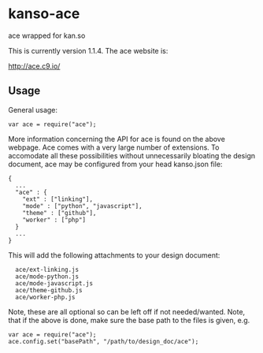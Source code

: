 kanso-ace
===================

ace wrapped for kan.so

This is currently version 1.1.4.  The ace website is:

http://ace.c9.io/

Usage
-----

General usage:

```
var ace = require("ace");
```

More information concerning the API for ace is found on the above webpage.  Ace
comes with a very large number of extensions.  To accomodate all these
possibilities without unnecessarily bloating the design document, ace may be
configured from your head kanso.json file: 

```
{
  ...
  "ace" : {
    "ext" : ["linking"], 
    "mode" : ["python", "javascript"], 
    "theme" : ["github"], 
    "worker" : ["php"]
  }
  ...
}
```

This will add the following attachments to your design document:

```
  ace/ext-linking.js
  ace/mode-python.js
  ace/mode-javascript.js
  ace/theme-github.js
  ace/worker-php.js
```

Note, these are all optional so can be left off if not needed/wanted.  Note,
that if the above is done, make sure the base path to the files is given, e.g.

```
var ace = require("ace");
ace.config.set("basePath", "/path/to/design_doc/ace");
```

